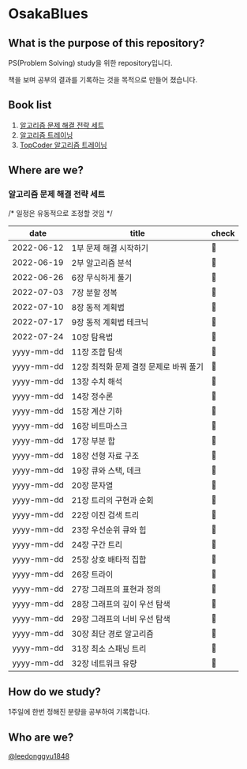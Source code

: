 # OsakaBlues

## What is the purpose of this repository?
PS(Problem Solving) study을 위한 repository입니다.

책을 보며 공부의 결과를 기록하는 것을 목적으로 만들어 졌습니다.

## Book list

1. [알고리즘 문제 해결 전략 세트](https://book.naver.com/bookdb/book_detail.nhn?bid=7058764)
2. [알고리즘 트레이닝](https://book.naver.com/bookdb/book_detail.nhn?bid=22236170)
3. [TopCoder 알고리즘 트레이닝](https://book.naver.com/bookdb/book_detail.nhn?bid=7333164)

## Where are we?

### 알고리즘 문제 해결 전략 세트

/* 일정은 유동적으로 조정할 것임 */

date | title | check |
-----|-------|------|
2022-06-12| 1부 문제 해결 시작하기 | 🔲
2022-06-19 | 2부 알고리즘 분석 | 🔲
2022-06-26 | 6장 무식하게 풀기 | 🔲
2022-07-03 | 7장 분할 정복 | 🔲
2022-07-10 | 8장 동적 계획법 | 🔲
2022-07-17 | 9장 동적 계획법 테크닉 | 🔲
2022-07-24 | 10장 탐욕법 | 🔲
yyyy-mm-dd | 11장 조합 탐색| 🔲
yyyy-mm-dd | 12장 최적화 문제 결정 문제로 바꿔 풀기 | 🔲
yyyy-mm-dd | 13장 수치 해석 | 🔲
yyyy-mm-dd | 14장 정수론| 🔲
yyyy-mm-dd | 15장 계산 기하 | 🔲
yyyy-mm-dd | 16장 비트마스크 | 🔲
yyyy-mm-dd | 17장 부분 합 | 🔲
yyyy-mm-dd | 18장 선형 자료 구조 | 🔲
yyyy-mm-dd | 19장 큐와 스택, 데크 | 🔲
yyyy-mm-dd | 20장 문자열 | 🔲
yyyy-mm-dd | 21장 트리의 구현과 순회 | 🔲
yyyy-mm-dd | 22장 이진 검색 트리 | 🔲
yyyy-mm-dd | 23장 우선순위 큐와 힙 | 🔲
yyyy-mm-dd | 24장 구간 트리 | 🔲
yyyy-mm-dd | 25장 상호 배타적 집합 | 🔲
yyyy-mm-dd | 26장 트라이| 🔲
yyyy-mm-dd | 27장 그래프의 표현과 정의 | 🔲
yyyy-mm-dd | 28장 그래프의 깊이 우선 탐색 | 🔲
yyyy-mm-dd | 29장 그래프의 너비 우선 탐색 | 🔲
yyyy-mm-dd | 30장 최단 경로 알고리즘 | 🔲
yyyy-mm-dd | 31장 최소 스패닝 트리 | 🔲
yyyy-mm-dd | 32장 네트워크 유량 | 🔲

## How do we study?

1주일에 한번 정해진 분량을 공부하여 기록합니다.

## Who are we?

[@leedonggyu1848](https://github.com/leedonggyu1848/)
